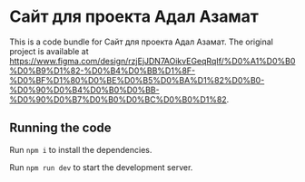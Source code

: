 
  # Сайт для проекта Адал Азамат

  This is a code bundle for Сайт для проекта Адал Азамат. The original project is available at https://www.figma.com/design/rzjEjJDN7AOikvEGeqRqIf/%D0%A1%D0%B0%D0%B9%D1%82-%D0%B4%D0%BB%D1%8F-%D0%BF%D1%80%D0%BE%D0%B5%D0%BA%D1%82%D0%B0-%D0%90%D0%B4%D0%B0%D0%BB-%D0%90%D0%B7%D0%B0%D0%BC%D0%B0%D1%82.

  ## Running the code

  Run `npm i` to install the dependencies.

  Run `npm run dev` to start the development server.
  